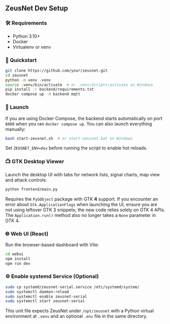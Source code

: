## ZeusNet Dev Setup

### 🛠 Requirements
- Python 3.10+
- Docker
- Virtualenv or venv

### 🔄 Quickstart
```bash
git clone https://github.com/your/zeusnet.git
cd zeusnet
python -m venv .venv
source .venv/bin/activate  # or .venv\Scripts\activate on Windows
pip install -r backend/requirements.txt
docker compose up -d backend mqtt
```

### 🚀 Launch

If you are using Docker Compose, the backend starts automatically on port
`8000` when you ran `docker compose up`. You can also launch everything
manually:

```bash
bash start-zeusnet.sh  # or start-zeusnet.bat on Windows
```
Set `ZEUSNET_ENV=dev` before running the script to enable hot reloads.

### 📺 GTK Desktop Viewer

Launch the desktop UI with tabs for network lists, signal charts,
map view and attack controls:

```bash
python frontend/main.py
```

Requires the `PyGObject` package with GTK **4** support.
If you encounter an error about `Gtk.ApplicationFlags` when launching the
UI, ensure you are not using leftover GTK 3 snippets; the new code relies
solely on GTK 4 APIs. The `Application.run()` method also no longer takes a
`None` parameter in GTK 4.

### 🌐 Web UI (React)

Run the browser-based dashboard with Vite:

```bash
cd webui
npm install
npm run dev
```

### ⚙️ Enable systemd Service (Optional)

```bash
sudo cp systemd/zeusnet-serial.service /etc/systemd/system/
sudo systemctl daemon-reload
sudo systemctl enable zeusnet-serial
sudo systemctl start zeusnet-serial
```

This unit file expects ZeusNet under `/opt/zeusnet` with a Python virtual
environment at `.venv` and an optional `.env` file in the same directory.
